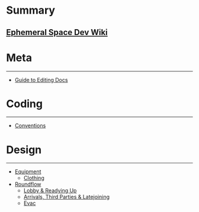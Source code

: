 # Summary

## [Ephemeral Space Dev Wiki](introduction.md)

Meta
====

---

- [Guide to Editing Docs](meta/guide-to-editing-docs.md)

Coding
====

---

- [Conventions](coding/code-conventions.md)

Design
====

---

- [Equipment]()
  - [Clothing](design/equipment/clothing.md)
- [Roundflow]()
  - [Lobby & Readying Up](design/roundflow/lobby-roundstart.md)
  - [Arrivals, Third Parties & Latejoining](design/roundflow/arrivals.md)
  - [Evac](design/roundflow/evac.md)
